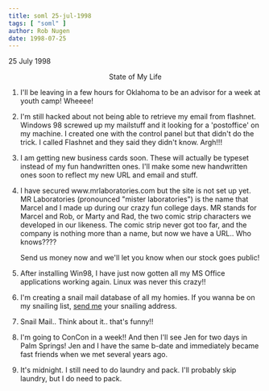 ```yaml
---
title: soml 25-jul-1998
tags: [ "soml" ]
author: Rob Nugen
date: 1998-07-25
---
```


<title>State of My Life Address</title>

<p class=date>25 July 1998</p>

<p><center>State of My Life</center>

<ol>

<p><li>I'll be leaving in a few hours for Oklahoma to be an advisor for a week at youth camp!  Wheeee!</li>

<p><li>I'm still hacked about not being able to retrieve my email from flashnet.  Windows 98 screwed up my mailstuff and it looking for a 'postoffice' on my machine.  I created one with the control panel but that didn't do the trick.  I called Flashnet and they said they didn't know.  Argh!!!</li>

<p><li>I am getting new business cards soon.  These will actually be typeset instead of my fun handwritten ones.  I'll make some new handwritten ones soon to reflect my new URL and email and stuff.</li>

<p><li>I have secured www.mrlaboratories.com but the site is not set up yet.
<br>MR Laboratories (pronounced "mister laboratories") is the name that Marcel and I made up during our crazy fun college days. MR stands for Marcel and Rob, or Marty and Rad, the two comic strip characters we developed in our likeness.  The comic strip never got too far, and the company is nothing more than a name, but now we have a URL..  Who knows????

<p>Send us money now and we'll let you know when our stock goes public!</li>

<p><li>After installing Win98, I have just now gotten all my MS Office applications working again.  Linux was never this crazy!!</li>

<p><li>I'm creating a snail mail database of all my homies.  If you wanna be on my snailing list, <a href=mailto:thunderrabbitATcheerfulDOTcom>send me</a> your snailing address.</li>

<p><li>Snail Mail..  Think about it.. that's funny!!</li>

<p><li>I'm going to ConCon in a week!! And then I'll see Jen for two days in Palm Springs!  Jen and I have the same b-date and immediately became fast friends when we met several years ago.</li>

<p><li>It's midnight. I still need to do laundry and pack.  I'll probably skip laundry, but I do need to pack.</li>

</ol>
</p>
